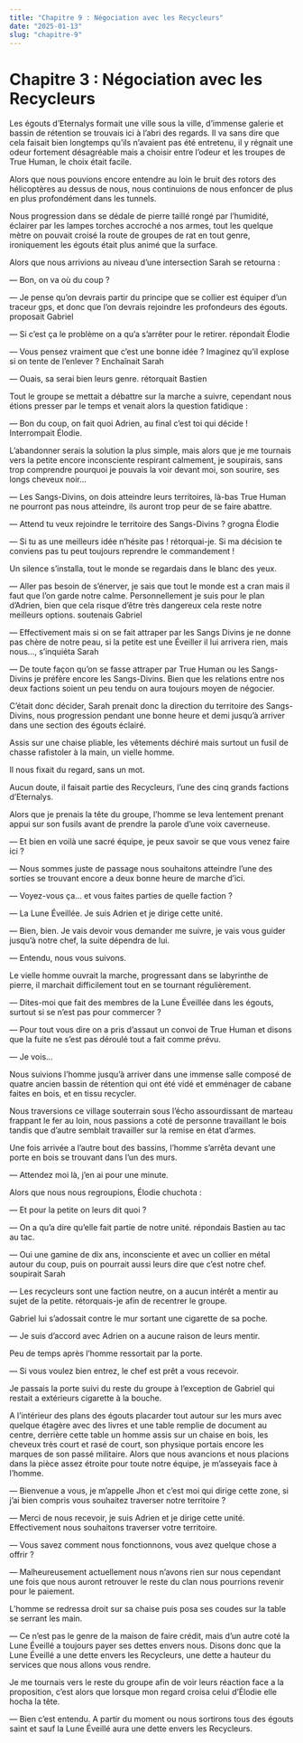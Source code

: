 ```yaml
---
title: "Chapitre 9 : Négociation avec les Recycleurs"
date: "2025-01-13"
slug: "chapitre-9"
---
```


# Chapitre 3 : Négociation avec les Recycleurs

Les égouts d’Eternalys formait une ville sous la ville, d’immense galerie et bassin de rétention se trouvais ici à l’abri des regards. Il va sans dire que cela faisait bien longtemps qu’ils n’avaient pas été entretenu, il y régnait une odeur fortement désagréable mais a choisir entre l’odeur et les troupes de True Human, le choix était facile.
	
Alors que nous pouvions encore entendre au loin le bruit des rotors des hélicoptères au dessus de nous, nous continuions de nous enfoncer de plus en plus profondément dans les tunnels.

Nous progression dans se dédale de pierre taillé rongé par l’humidité, éclairer par les lampes torches accroché a nos armes, tout les quelque mètre on pouvait croisé la route de groupes de rat en tout genre, ironiquement les égouts était plus animé que la surface.

Alors que nous arrivions au niveau d’une intersection Sarah se retourna :

— Bon, on va où du coup ?

— Je pense qu’on devrais partir du principe que se collier est équiper d’un traceur gps, et donc que l’on devrais rejoindre les profondeurs des égouts. proposait Gabriel

— Si c’est ça le problème on a qu’a s’arrêter pour le retirer. répondait Élodie

— Vous pensez vraiment que c’est une bonne idée ? Imaginez qu’il explose si on tente de l’enlever ? Enchaînait Sarah

— Ouais, sa serai bien leurs genre. rétorquait Bastien

Tout le groupe se mettait a débattre sur la marche a suivre, cependant nous étions presser par le temps et venait alors la question fatidique :

— Bon du coup, on fait quoi Adrien, au final c’est toi qui décide ! Interrompait Élodie.

 L’abandonner serais la solution la plus simple, mais alors que je me tournais vers la petite encore inconsciente respirant calmement, je soupirais, sans trop comprendre pourquoi je pouvais la voir devant moi, son sourire, ses longs cheveux noir…

— Les Sangs-Divins, on dois atteindre leurs territoires, là-bas True Human ne pourront pas nous atteindre, ils auront trop peur de se faire abattre.

— Attend tu veux rejoindre le territoire des Sangs-Divins ? grogna Élodie

— Si tu as une meilleurs idée n’hésite pas ! rétorquai-je. Si ma décision te conviens pas tu peut toujours reprendre le commandement !

Un silence s’installa, tout le monde se regardais dans le blanc des yeux.

— Aller pas besoin de s’énerver, je sais que tout le monde est a cran mais il faut que l’on garde notre calme. Personnellement je suis pour le plan d’Adrien, bien que cela risque d’être très dangereux cela reste notre meilleurs options. soutenais Gabriel

— Effectivement mais si on se fait attraper par les Sangs Divins je ne donne pas chère de notre peau, si la petite est une Éveiller il lui arrivera rien, mais nous…, s’inquiéta Sarah

— De toute façon qu’on se fasse attraper par True Human ou les Sangs-Divins je préfère encore les Sangs-Divins. Bien que les relations entre nos deux factions soient un peu tendu on aura toujours moyen de négocier.

C’était donc décider, Sarah prenait donc la direction du territoire des Sangs-Divins, nous progression pendant une bonne heure et demi jusqu’à arriver dans une section des égouts éclairé.

Assis sur une chaise pliable, les vêtements déchiré mais surtout un fusil de chasse rafistoler à la main, un vielle homme.

Il nous fixait du regard, sans un mot.

Aucun doute, il faisait partie des Recycleurs, l’une des cinq grands factions d’Eternalys.

Alors que je prenais la tête du groupe, l’homme se leva lentement prenant appui sur son fusils avant de prendre la parole d’une voix caverneuse.

— Et bien en voilà une sacré équipe, je peux savoir se que vous venez faire ici ?

— Nous sommes juste de passage nous souhaitons atteindre l’une des sorties se trouvant encore a deux bonne heure de marche d’ici.

— Voyez-vous ça… et vous faites parties de quelle faction ?

— La Lune Éveillée. Je suis Adrien et je dirige cette unité.

— Bien, bien. Je vais devoir vous demander me suivre, je vais vous guider jusqu’à notre chef, la suite dépendra de lui.

— Entendu, nous vous suivons.

Le vielle homme ouvrait la marche, progressant dans se labyrinthe de pierre, il marchait difficilement tout en se tournant régulièrement.

— Dites-moi que fait des membres de la Lune Éveillée dans les égouts, surtout si se n’est pas pour commercer ?

— Pour tout vous dire on a pris d’assaut un convoi de True Human et disons que la fuite ne s’est pas déroulé tout a fait comme prévu.

— Je vois…

Nous suivions l’homme jusqu’à arriver dans une immense salle composé de quatre ancien bassin de rétention qui ont été vidé et emménager de cabane faites en bois, et en tissu recycler.

Nous traversions ce village souterrain sous l’écho assourdissant de marteau frappant le fer au loin, nous passions a coté de personne travaillant le bois tandis que d’autre semblait travailler sur la remise en état d’armes.

Une fois arrivée a l’autre bout des bassins, l’homme s’arrêta devant une porte en bois se trouvant dans l’un des murs.

— Attendez moi là, j’en ai pour une minute.

Alors que nous nous regroupions, Élodie chuchota :

— Et pour la petite on leurs dit quoi ?

— On a qu’a dire qu’elle fait partie de notre unité. répondais Bastien au tac au tac.

— Oui une gamine de dix ans, inconsciente et avec un collier en métal autour du coup, puis on pourrait aussi leurs dire que c’est notre chef. soupirait Sarah

— Les recycleurs sont une faction neutre, on a aucun intérêt a mentir au sujet de la petite. rétorquais-je afin de recentrer le groupe.

Gabriel lui s’adossait contre le mur sortant une cigarette de sa poche.

— Je suis d’accord avec Adrien on a aucune raison de leurs mentir.

Peu de temps après l’homme ressortait par la porte.

— Si vous voulez bien entrez, le chef est prêt a vous recevoir.

Je passais la porte suivi du reste du groupe à l’exception de Gabriel qui restait a extérieurs cigarette à la bouche.

A l’intérieur des plans des égouts placarder tout autour sur les murs avec quelque étagère avec des livres et une table remplie de document au centre, derrière cette table un homme assis sur un chaise en bois, les cheveux très court et rasé de court, son physique portais encore les marques de son passé militaire.
Alors que nous avancions et nous placions dans la pièce assez étroite pour toute notre équipe, je m’asseyais face à l’homme.

— Bienvenue a vous, je m’appelle Jhon et c’est moi qui dirige cette zone, si j’ai bien compris vous souhaitez traverser notre territoire ?

— Merci de nous recevoir, je suis Adrien et je dirige cette unité. Effectivement nous souhaitons traverser votre territoire.

— Vous savez comment nous fonctionnons, vous avez quelque chose a offrir ?

— Malheureusement actuellement nous n’avons rien sur nous cependant une fois que nous auront retrouver le reste du clan nous pourrions revenir pour le paiement.

L’homme se redressa droit sur sa chaise puis posa ses coudes sur la table se serrant les main.

— Ce n’est pas le genre de la maison de faire crédit, mais d’un autre coté la Lune Éveillé a toujours payer ses dettes envers nous. Disons donc que la Lune Éveillé a une dette envers les Recycleurs, une dette a hauteur du services que nous allons vous rendre.

Je me tournais vers le reste du groupe afin de voir leurs réaction face a la proposition, c’est alors que lorsque mon regard croisa celui d’Élodie elle hocha la tête.

— Bien c’est entendu. A partir du moment ou nous sortirons tous des égouts saint et sauf la Lune Éveillé aura une dette envers les Recycleurs.
